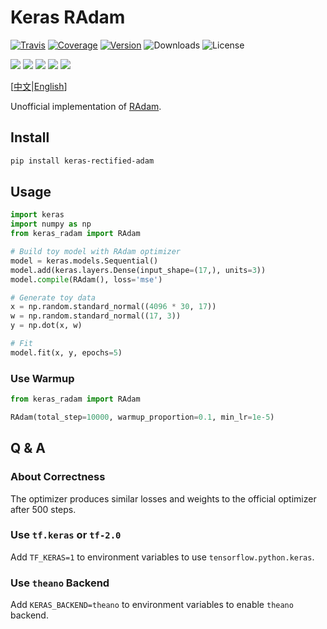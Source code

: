 # Keras RAdam

[![Travis](https://travis-ci.org/CyberZHG/keras-radam.svg)](https://travis-ci.org/CyberZHG/keras-radam)
[![Coverage](https://coveralls.io/repos/github/CyberZHG/keras-radam/badge.svg?branch=master)](https://coveralls.io/github/CyberZHG/keras-radam)
[![Version](https://img.shields.io/pypi/v/keras-rectified-adam.svg)](https://pypi.org/project/keras-rectified-adam/)
![Downloads](https://img.shields.io/pypi/dm/keras-rectified-adam.svg)
![License](https://img.shields.io/pypi/l/keras-rectified-adam.svg)

![](https://img.shields.io/badge/keras-tensorflow-blue.svg)
![](https://img.shields.io/badge/keras-theano-blue.svg)
![](https://img.shields.io/badge/keras-tf.keras-blue.svg)
![](https://img.shields.io/badge/keras-tf.keras/eager-blue.svg)
![](https://img.shields.io/badge/keras-tf.keras/2.0_beta-blue.svg)

\[[中文](https://github.com/CyberZHG/keras-radam/blob/master/README.zh-CN.md)|[English](https://github.com/CyberZHG/keras-radam/blob/master/README.md)\]

Unofficial implementation of [RAdam](https://arxiv.org/pdf/1908.03265v1.pdf).

## Install

```bash
pip install keras-rectified-adam
```

## Usage

```python
import keras
import numpy as np
from keras_radam import RAdam

# Build toy model with RAdam optimizer
model = keras.models.Sequential()
model.add(keras.layers.Dense(input_shape=(17,), units=3))
model.compile(RAdam(), loss='mse')

# Generate toy data
x = np.random.standard_normal((4096 * 30, 17))
w = np.random.standard_normal((17, 3))
y = np.dot(x, w)

# Fit
model.fit(x, y, epochs=5)
```

### Use Warmup

```python
from keras_radam import RAdam

RAdam(total_step=10000, warmup_proportion=0.1, min_lr=1e-5)
```

## Q & A

### About Correctness

The optimizer produces similar losses and weights to the official optimizer after 500 steps.

### Use `tf.keras` or `tf-2.0`

Add `TF_KERAS=1` to environment variables to use `tensorflow.python.keras`.

### Use `theano` Backend

Add `KERAS_BACKEND=theano` to environment variables to enable `theano` backend.
